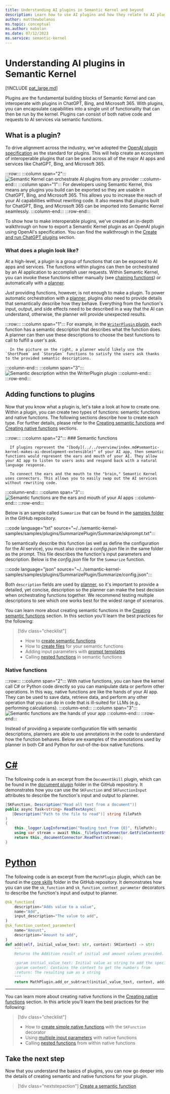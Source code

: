```yaml
---
title: Understanding AI plugins in Semantic Kernel and beyond
description: Learn how to use AI plugins and how they relate to AI plugins in ChatGPT, Bing, and Microsoft 365.
author: matthewbolanos
ms.topic: conceptual
ms.author: mabolan
ms.date: 07/12/2023
ms.service: semantic-kernel
---
```


# Understanding AI plugins in Semantic Kernel

[!INCLUDE [pat_large.md](../../includes/pat_large.md)]

Plugins are the fundamental building blocks of Semantic Kernel and can interoperate with plugins in ChatGPT, Bing, and Microsoft 365.
With plugins, you can encapsulate capabilities into a single unit of functionality that can then be run by the kernel. Plugins can consist of both native code and requests to AI services via semantic functions. 

## What is a plugin?
To drive alignment across the industry, we've adopted the [OpenAI plugin specification](https://platform.openai.com/docs/plugins/getting-started/) as the standard for plugins. This will help create an ecosystem of interoperable plugins that can be used across all of the major AI apps and services like ChatGPT, Bing, and Microsoft 365.

:::row:::
   :::column span="2":::
        ![Semantic Kernel can orchestrate AI plugins from any provider](../../media/cross-platform-plugins.png)
   :::column-end:::
   :::column span="1":::
      For developers using Semantic Kernel, this means any plugins you build can be exported so they are usable in ChatGPT, Bing, and Microsoft 365. This allows you to increase the reach of your AI capabilities without rewriting code. It also means that plugins built for ChatGPT, Bing, and Microsoft 365 can be imported into Semantic Kernel seamlessly.
   :::column-end:::
:::row-end:::

To show how to make interoperable plugins, we've created an in-depth walkthrough on how to export a Semantic Kernel plugin as an OpenAI plugin using OpenAI's specification. You can find the walkthrough in the [Create and run ChatGPT plugins](./chatgpt-plugins.md) section.

### What does a plugin look like?
At a high-level, a plugin is a group of functions that can be exposed to AI apps and services. The functions within plugins can then be orchestrated by an AI application to accomplish user requests. Within Semantic Kernel, you can invoke these functions either manually (see [chaining functions](./chaining-functions.md)) or automatically with a [planner](../planners/index.md).

_Just_ providing functions, however, is not enough to make a plugin. To power automatic orchestration with a [planner](../planners/index.md), plugins _also_ need to provide details that semantically describe how they behave. Everything from the function's input, output, and side effects need to be described in a way that the AI can understand, otherwise, the planner will provide unexpected results.

:::row:::
   :::column span="1":::
      For example, in the [`WriterPlugin` plugin](https://github.com/microsoft/semantic-kernel/tree/main/samples/plugins/WriterPlugin), each function has a semantic description that describes what the function does. A planner can then use these descriptions to choose the best functions to call to fulfill a user's ask.
      
      In the picture on the right, a planner would likely use the `ShortPoem` and `StoryGen` functions to satisfy the users ask thanks to the provided semantic descriptions.
   :::column-end:::
   :::column span="3":::
        ![Semantic description within the WriterPlugin plugin](../../media/writer-plugin-example.png)
   :::column-end:::
:::row-end:::

## Adding functions to plugins
Now that you know what a plugin is, let's take a look at how to create one. Within a plugin, you can create two types of functions: semantic functions and native functions. The following sections describe how to create each type. For further details, please refer to the [Creating semantic functions](./semantic-functions/inline-semantic-functions.md) and [Creating native functions](./native-functions/using-the-SKFunction-decorator.md) sections.

:::row:::
   :::column span="2":::
      ### Semantic functions

      If plugins represent the "[body](../../overview/index.md#semantic-kernel-makes-ai-development-extensible)" of your AI app, then semantic functions would represent the ears and mouth of your AI. They allow your AI app to listen to users asks and respond back with a natural language response.
      
      To connect the ears and the mouth to the "brain," Semantic Kernel uses connectors. This allows you to easily swap out the AI services without rewriting code.
   :::column-end:::
   :::column span="3":::
        ![Semantic functions are the ears and mouth of your AI apps](../../media/semantic-function-explainer.png)
   :::column-end:::
:::row-end:::

Below is an sample called `Summarize` that can be found in the [samples folder](https://github.com/microsoft/semantic-kernel/tree/main/samples/plugins/SummarizePlugin/Summarize) in the GitHub repository.

:::code language="txt" source="~/../semantic-kernel-samples/samples/plugins/SummarizePlugin/Summarize/skprompt.txt":::

To semantically describe this function (as well as define the configuration for the AI service), you must also create a _config.json_ file in the same folder as the prompt. This file describes the function's input parameters and description. Below is the _config.json_ file for the `Summarize` function.


:::code language="json" source="~/../semantic-kernel-samples/samples/plugins/SummarizePlugin/Summarize/config.json":::


Both `description` fields are used by [planner](../planners/index.md), so it's important to provide a detailed, yet concise, description so the planner can make the best decision when orchestrating functions together. We recommend testing multiple descriptions to see which one works best for the widest range of scenarios.

You can learn more about creating semantic functions in the [Creating semantic functions](./semantic-functions/inline-semantic-functions.md) section. In this section you'll learn the best practices for the following:
> [!div class="checklist"]
> * How to [create semantic functions](./semantic-functions/inline-semantic-functions.md)
> * How to [create files](./semantic-functions/serializing-semantic-functions.md) for your semantic functions
> * Adding input parameters with [prompt templates](./semantic-functions/templatizing-semantic-functions.md)
> * Calling [nested functions](./semantic-functions/calling-nested-functions.md) in semantic functions

### Native functions

:::row:::
   :::column span="2":::
      With native functions, you can have the kernel call C# or Python code directly so you can manipulate data or perform other operations. In this way, native functions are like the hands of your AI app. They can be used to save data, retrieve data, and perform any other operation that you can do in code that is ill-suited for LLMs (e.g., performing calculations).
   :::column-end:::
   :::column span="3":::
        ![Semantic functions are the hands of your app](../../media/native-function-explainer.png)
   :::column-end:::
:::row-end:::


Instead of providing a separate configuration file with semantic descriptions, planners are able to use annotations in the code to understand how the function behaves. Below are examples of the annotations used by planner in both C# and Python for out-of-the-box native functions.

# [C#](#tab/Csharp)
The following code is an excerpt from the `DocumentSkill` plugin, which can be found in the [document plugin](https://github.com/microsoft/semantic-kernel/tree/main/dotnet/src/Skills/Skills.Document) folder in the GitHub repository. It demonstrates how you can use the `SKFunction` and `SKFunctionInput` attributes to describe the function's input and output to planner.

```csharp
[SKFunction, Description("Read all text from a document")]
public async Task<string> ReadTextAsync(
   [Description("Path to the file to read")] string filePath
)
{
    this._logger.LogInformation("Reading text from {0}", filePath);
    using var stream = await this._fileSystemConnector.GetFileContentStreamAsync(filePath).ConfigureAwait(false);
    return this._documentConnector.ReadText(stream);
}
```

# [Python](#tab/python)

The following code is an excerpt from the `MathPlugin` plugin, which can be found in the [core skills](https://github.com/microsoft/semantic-kernel/tree/main/python/semantic_kernel/core_skills) folder in the GitHub repository. It demonstrates how you can use the `sk_function` and `sk_function_context_parameter` decorators to describe the function's input and output to planner.

```python
@sk_function(
    description="Adds value to a value",
    name="Add",
    input_description="The value to add",
)
@sk_function_context_parameter(
    name="Amount",
    description="Amount to add",
)
def add(self, initial_value_text: str, context: SKContext) -> str:
    """
    Returns the Addition result of initial and amount values provided.

    :param initial_value_text: Initial value as string to add the specified amount
    :param context: Contains the context to get the numbers from
    :return: The resulting sum as a string
    """
    return MathPlugin.add_or_subtract(initial_value_text, context, add=True)
```

---

You can learn more about creating native functions in the [Creating native functions](./native-functions/using-the-SKFunction-decorator.md) section. In this article you'll learn the best practices for the following:
> [!div class="checklist"]
> * How to [create simple native functions](./native-functions/using-the-SKFunction-decorator.md) with the `SKFunction` decorator
> * Using [multiple input parameters](./native-functions/multiple-parameters.md) with native functions
> * Calling [nested functions](./native-functions/calling-nested-functions.md) from within native functions

## Take the next step
Now that you understand the basics of plugins, you can now go deeper into the details of creating semantic and native functions for your plugin.

> [!div class="nextstepaction"]
> [Create a semantic function](./semantic-functions/inline-semantic-functions.md)

